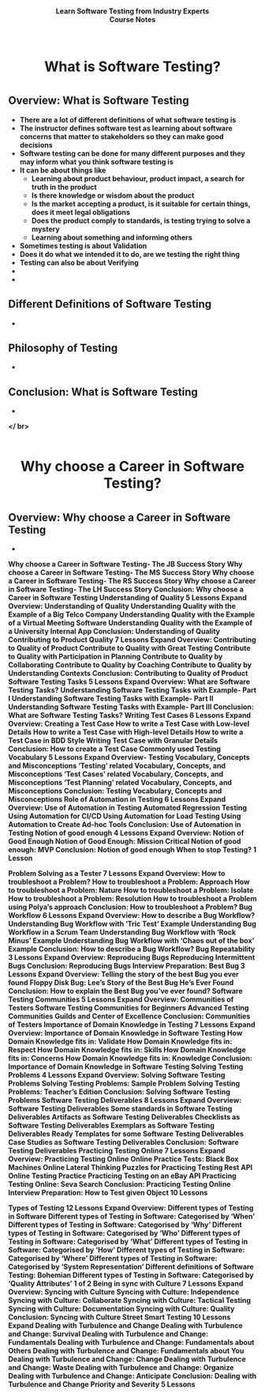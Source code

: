 <b><p align=center>    
	Learn Software Testing from Industry Experts </br>
	Course Notes

<br />

<h1><p align=center>What is Software Testing? <h1></ br>

Overview: What is Software Testing 
 -
 - There are a lot of different definitions of what software testing is
 - The instructor defines software test as learning about software concerns that matter to stakeholders so they can make good decisions
 - Software testing can be done for many different purposes and they may inform what you think software testing is
 - It can be about things like
   - Learning about product behaviour, product impact, a search for truth in the product
   - Is there knowledge or wisdom about the product
   - Is the market accepting a product, is it suitable for certain things, does it meet legal obligations
   - Does the product comply to standards, is testing trying to solve a mystery
   - Learning about something and informing others
 - Sometimes testing is about Validation 
  - Does it do what we intended it to do, are we testing the right thing 
 - Testing can also be about Verifying
  - 
 - 

Different Definitions of Software Testing
 -
 -
	
Philosophy of Testing
 -
 -
 
Conclusion: What is Software Testing
 -
 -
 
 </ br> <br /><br />
<h1><p align=center>Why choose a Career in Software Testing? <h1></ br>

Overview: Why choose a Career in Software Testing
 -
 -
 
Why choose a Career in Software Testing- The JB Success Story
Why choose a Career in Software Testing- The MS Success Story
Why choose a Career in Software Testing- The RS Success Story
Why choose a Career in Software Testing- The LH Success Story
Conclusion: Why choose a Career in Software Testing
Understanding of Quality 5 Lessons
Expand
Overview: Understanding of Quality
Understanding Quality with the Example of a Big Telco Company
Understanding Quality with the Example of a Virtual Meeting Software
Understanding Quality with the Example of a University Internal App
Conclusion: Understanding of Quality
Contributing to Product Quality 7 Lessons
Expand
Overview: Contributing to Quality of Product
Contribute to Quality with Great Testing
Contribute to Quality with Participation in Planning
Contribute to Quality by Collaborating
Contribute to Quality by Coaching
Contribute to Quality by Understanding Contexts
Conclusion: Contributing to Quality of Product
Software Testing Tasks 5 Lessons
Expand
Overview: What are Software Testing Tasks?
Understanding Software Testing Tasks with Example- Part I
Understanding Software Testing Tasks with Example- Part II
Understanding Software Testing Tasks with Example- Part III
Conclusion: What are Software Testing Tasks?
Writing Test Cases 6 Lessons
Expand
Overview: Creating a Test Case
How to write a Test Case with Low-level Details
How to write a Test Case with High-level Details
How to write a Test Case in BDD Style
Writing Test Case with Granular Details
Conclusion: How to create a Test Case
Commonly used Testing Vocabulary 5 Lessons
Expand
Overview- Testing Vocabulary, Concepts and Misconceptions
‘Testing’ related Vocabulary, Concepts, and Misconceptions
‘Test Cases’ related Vocabulary, Concepts, and Misconceptions
‘Test Planning’ related Vocabulary, Concepts, and Misconceptions
Conclusion: Testing Vocabulary, Concepts and Misconceptions
Role of Automation in Testing 6 Lessons
Expand
Overview: Use of Automation in Testing
Automated Regression Testing
Using Automation for CI/CD
Using Automation for Load Testing
Using Automation to Create Ad-hoc Tools
Conclusion: Use of Automation in Testing
Notion of good enough 4 Lessons
Expand
Overview: Notion of Good Enough
Notion of Good Enough: Mission Critical
Notion of good enough: MVP
Conclusion: Notion of good enough
When to stop Testing? 1 Lesson 

 Problem Solving as a Tester 7 Lessons
Expand
Overview: How to troubleshoot a Problem?
How to troubleshoot a Problem: Approach
How to troubleshoot a Problem: Nature
How to troubleshoot a Problem: Isolate
How to troubleshoot a Problem: Resolution
How to troubleshoot a Problem using Polya’s approach
Conclusion: How to troubleshoot a Problem?
Bug Workflow 6 Lessons
Expand
Overview: How to describe a Bug Workflow?
Understanding Bug Workflow with ‘Tric Test’ Example
Understanding Bug Workflow in a Scrum Team
Understanding Bug Workflow with ‘Rock Minus’ Example
Understanding Bug Workflow with ‘Chaos out of the box’ Example
Conclusion: How to describe a Bug Workflow?
Bug Repeatability 3 Lessons
Expand
Overview: Reproducing Bugs
Reproducing Intermittent Bugs
Conclusion: Reproducing Bugs
Interview Preparation: Best Bug 3 Lessons
Expand
Overview: Telling the story of the best Bug you ever found
Floppy Disk Bug: Lee’s Story of the Best Bug He’s Ever Found
Conclusion: How to explain the Best Bug you’ve ever found?
Software Testing Communities 5 Lessons
Expand
Overview: Communities of Testers
Software Testing Communities for Beginners
Advanced Testing Communities
Guilds and Center of Excellence
Conclusion: Communities of Testers
Importance of Domain Knowledge in Testing 7 Lessons
Expand
Overview: Importance of Domain Knowledge in Software Testing
How Domain Knowledge fits in: Validate
How Domain Knowledge fits in: Respect
How Domain Knowledge fits in: Skills
How Domain Knowledge fits in: Concerns
How Domain Knowledge fits in: Knowledge
Conclusion: Importance of Domain Knowledge in Software Testing
Solving Testing Problems 4 Lessons
Expand
Overview: Solving Software Testing Problems
Solving Testing Problems: Sample Problem
Solving Testing Problems: Teacher’s Edition
Conclusion: Solving Software Testing Problems
Software Testing Deliverables 8 Lessons
Expand
Overview: Software Testing Deliverables
Some standards in Software Testing Deliverables
Artifacts as Software Testing Deliverables
Checklists as Software Testing Deliverables
Exemplars as Software Testing Deliverables
Ready Templates for some Software Testing Deliverables
Case Studies as Software Testing Deliverables
Conclusion: Software Testing Deliverables
Practicing Testing Online 7 Lessons
Expand
Overview: Practicing Testing Online
Online Practice Tests: Black Box Machines
Online Lateral Thinking Puzzles for Practicing Testing
Rest API Online Testing Practice
Practicing Testing on an eBay API
Practicing Testing Online: Seva Search
Conclusion: Practicing Testing Online
Interview Preparation: How to Test given Object 10 Lessons 

 Types of Testing 12 Lessons
Expand
Overview: Different types of Testing in Software
Different types of Testing in Software: Categorised by ‘When’
Different types of Testing in Software: Categorised by ‘Why’
Different types of Testing in Software: Categorised by ‘Who’
Different types of Testing in Software: Categorised by ‘What’
Different types of Testing in Software: Categorised by ‘How’
Different types of Testing in Software: Categorised by ‘Where’
Different types of Testing in Software: Categorised by ‘System Representation’
Different definitions of Software Testing: Bohemian
Different types of Testing in Software: Categorised by ‘Quality Attributes’
1 of 2
Being in sync with Culture 7 Lessons
Expand
Overview: Syncing with Culture
Syncing with Culture: Independence
Syncing with Culture: Collaborate
Syncing with Culture: Tactical Testing
Syncing with Culture: Documentation
Syncing with Culture: Quality
Conclusion: Syncing with Culture
Street Smart Testing 10 Lessons
Expand
Dealing with Turbulence and Change
Dealing with Turbulence and Change: Survival
Dealing with Turbulence and Change: Fundamentals
Dealing with Turbulence and Change: Fundamentals about Others
Dealing with Turbulence and Change: Fundamentals about You
Dealing with Turbulence and Change: Change
Dealing with Turbulence and Change: Waste
Dealing with Turbulence and Change: Organize
Dealing with Turbulence and Change: Anticipate
Conclusion: Dealing with Turbulence and Change
Priority and Severity 5 Lessons 
